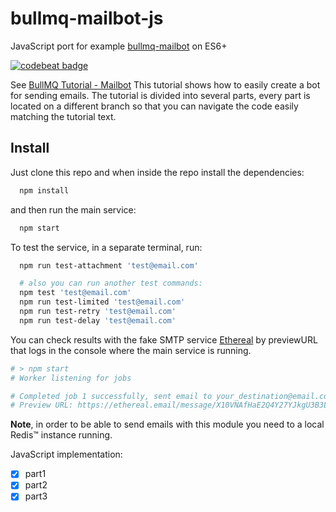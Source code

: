 # bullmq-mailbot-js
JavaScript port for example [bullmq-mailbot](https://github.com/taskforcesh/bullmq-mailbot) on ES6+

[![codebeat badge](https://codebeat.co/badges/ef9802c6-7269-4af3-b4ac-40dfb4745b20)](https://codebeat.co/projects/github-com-igolskyi-bullmq-mailbot-js-part3)

See [BullMQ Tutorial - Mailbot](https://blog.taskforce.sh/implementing-mail-microservice-with-bullmq/)
This tutorial shows how to easily create a bot for sending emails. The tutorial is divided into several parts, every part is located on a different branch so that you can navigate the code easily matching the tutorial text.

## Install

Just clone this repo and when inside the repo install the dependencies:

```bash
  npm install
```

and then run the main service:

```bash
  npm start
```

To test the service, in a separate terminal, run:
```bash
  npm run test-attachment 'test@email.com'

  # also you can run another test commands:
  npm test 'test@email.com'
  npm run test-limited 'test@email.com'
  npm run test-retry 'test@email.com'
  npm run test-delay 'test@email.com'
```

You can check results with the fake SMTP service [Ethereal](https://ethereal.email/) by previewURL that logs in the console where the main service is running.
```bash
# > npm start
# Worker listening for jobs

# Completed job 1 successfully, sent email to your_destination@email.com
# Preview URL: https://ethereal.email/message/X10VNAfHaE2Q4Y27YJkgU3B3LiUoCotYAAACqcDAPmq3oahUiWxXDmkS1GI
```

**Note**, in order to be able to send emails with this module you need to a local Redis™ instance running.

JavaScript implementation:
- [x] part1
- [x] part2
- [x] part3
